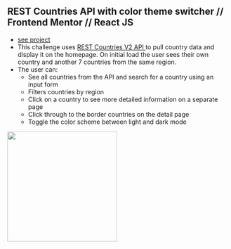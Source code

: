## REST Countries API with color theme switcher // Frontend Mentor // React JS

- [see project]()
- This challenge uses [REST Countries V2 API ](https://restcountries.com/#api-endpoints-v2) to pull country data and display it on the homepage.
  On initial load the user sees their own country and another 7 countries from the same region.
- The user can:
  - See all countries from the API and search for a country using an input form
  - Filters countries by region
  - Click on a country to see more detailed information on a separate page
  - Click through to the border countries on the detail page
  - Toggle the color scheme between light and dark mode

<p align-items: center>
    <img src='./readme-images/Screenshot-devjobs-01.png' width='250'>
</p>
<br/>
